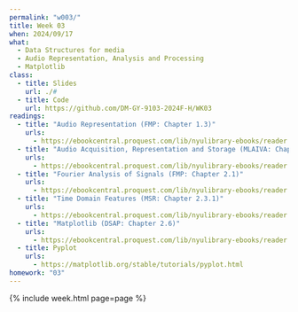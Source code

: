 ```yaml
---
permalink: "w003/"
title: Week 03
when: 2024/09/17
what:
  - Data Structures for media
  - Audio Representation, Analysis and Processing
  - Matplotlib
class:
  - title: Slides
    url: ./#
  - title: Code
    url: https://github.com/DM-GY-9103-2024F-H/WK03
readings:
  - title: "Audio Representation (FMP: Chapter 1.3)"
    urls:
      - https://ebookcentral.proquest.com/lib/nyulibrary-ebooks/reader.action?docID=6546214&ppg=47
  - title: "Audio Acquisition, Representation and Storage (MLAIVA: Chapter 2)"
    urls:
      - https://ebookcentral.proquest.com/lib/nyulibrary-ebooks/reader.action?docID=3062703&ppg=27
  - title: "Fourier Analysis of Signals (FMP: Chapter 2.1)"
    urls:
      - https://ebookcentral.proquest.com/lib/nyulibrary-ebooks/reader.action?docID=6546214&ppg=68
  - title: "Time Domain Features (MSR: Chapter 2.3.1)"
    urls:
      - https://ebookcentral.proquest.com/lib/nyulibrary-ebooks/reader.action?docID=4533869&ppg=63
  - title: "Matplotlib (DSAP: Chapter 2.6)"
    urls:
      - https://ebookcentral.proquest.com/lib/nyulibrary-ebooks/reader.action?docID=5264120&ppg=118
  - title: Pyplot
    urls:
      - https://matplotlib.org/stable/tutorials/pyplot.html
homework: "03"
---
```

{% include week.html page=page %}
